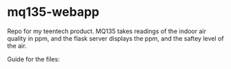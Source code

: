 # mq135-webapp
Repo for my teentech product. 
MQ135 takes readings of the indoor air quality in ppm, and the flask server displays the ppm, and the saftey level of the air.

Guide for the files: 
